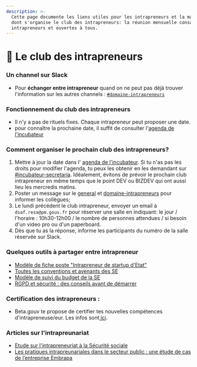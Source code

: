 ```yaml
---
description: >-
  Cette page documente les liens utiles pour les intrapreneurs et la manière
  dont s'organise le club des intrapreneurs: la réunion mensuelle consacrée aux
  intrapreneurs et ouvertes à tous.
---
```


# 🤸 Le club des intrapreneurs

### Un channel sur Slack

* Pour **échanger entre intrapreneur** quand on ne peut pas déjà trouver l'information sur les autres channels : [`#domaine-intrapreneurs`](https://startups-detat.slack.com/messages/domaine-intrapreneurs/)

###  Fonctionnement du club des intrapreneurs

* Il n'y a pas de rituels fixes. Chaque intrapreneur peut proposer une date.
* pour connaître la prochaine date, il suffit de consulter l'[agenda de l'incubateur](https://calendar.google.com/calendar/embed?src=0ieonqap1r5jeal5ugeuhoovlg%40group.calendar.google.com&ctz=Europe/Paris)

### Comment organiser le prochain club des intrapreneurs?

1. Mettre à jour la date dans l' [agenda de l'incubateur](https://calendar.google.com/calendar/embed?src=0ieonqap1r5jeal5ugeuhoovlg%40group.calendar.google.com&ctz=Europe/Paris). Si tu n'as pas les droits pour modifier l'agenda, tu peux les obtenir en les demandant sur [\#incubateur-secretaria](https://startups-detat.slack.com/messages/incubateur-secretaria/). Idéalement, évitons de prévoir le prochain club intrapreneur en même temps que le point DEV ou BIZDEV qui ont aussi lieu les mercredis matins.
2. Poster un message sur le [general](https://startups-detat.slack.com/messages/general/) et [domaine-intrapreneurs](https://startups-detat.slack.com/messages/domaine-intrapreneurs/) pour informer les collègues;
3. Le lundi précédent le club intrapreneur, envoyer un email à `dsaf.resa@pm.gouv.fr` pour réserver une salle en indiquant: le jour / l'horaire : 10h30-12h00 / le nombre de personnes attendues / si besoin d'un video pro ou d'un paperboard.
4. Dès que tu as la réponse, informe les participants du numéro de la salle réservée sur Slack.

###  Quelques outils à partager entre intrapreneur

* [Modèle de fiche poste "Intrapreneur de startup d'Etat"](https://github.com/betagouv/beta.gouv.fr/files/3069081/Fiche.poste.Intrapreneur.startup.d.Etat.VBETA.docx)
* [Toutes les conventions et avenants des SE](https://www.data.gouv.fr/fr/datasets/conventions-de-partenariat/)
* [Modèle de suivi du budget de la SE](https://docs.google.com/spreadsheets/d/1JSVnmruZq0iufjpxabnYKaHcR1XBygL0MXkYOm7nz3E/edit?usp=sharing)
* [RGPD et sécurité : des conseils avant de démarrer](../outils/guide-rgpd-et-securite.md) 

### Certification des intrapreneurs :

* Beta.gouv te propose de certifier tes nouvelles compétences d'intrapreneuse/eur. Les infos sont[ ici](../travailler-a-beta-gouv/se-former/certification-des-intrapreneurs.md).

###  Articles sur l'intrapreunariat

* [Etude sur l'intrapreneuriat à la Sécurité sociale](https://en3s.fr/articles-regards/reac/2020/INTRAPRENEURIAT.pdf)
* [Les pratiques intrapreunariales dans le secteur public : une étude de cas de l’entreprise Embrapa](https://pad.incubateur.net/kHFy0e1oTOSCbZAsQT24hg?view)



